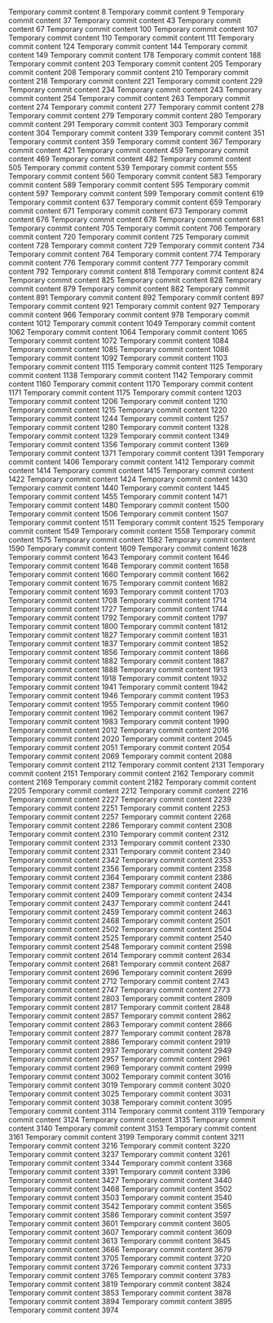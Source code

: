 Temporary commit content 8
Temporary commit content 9
Temporary commit content 37
Temporary commit content 43
Temporary commit content 67
Temporary commit content 100
Temporary commit content 107
Temporary commit content 110
Temporary commit content 111
Temporary commit content 124
Temporary commit content 144
Temporary commit content 149
Temporary commit content 178
Temporary commit content 188
Temporary commit content 203
Temporary commit content 205
Temporary commit content 208
Temporary commit content 210
Temporary commit content 218
Temporary commit content 221
Temporary commit content 229
Temporary commit content 234
Temporary commit content 243
Temporary commit content 254
Temporary commit content 263
Temporary commit content 274
Temporary commit content 277
Temporary commit content 278
Temporary commit content 279
Temporary commit content 280
Temporary commit content 291
Temporary commit content 303
Temporary commit content 304
Temporary commit content 339
Temporary commit content 351
Temporary commit content 359
Temporary commit content 367
Temporary commit content 421
Temporary commit content 459
Temporary commit content 469
Temporary commit content 482
Temporary commit content 505
Temporary commit content 539
Temporary commit content 555
Temporary commit content 560
Temporary commit content 583
Temporary commit content 589
Temporary commit content 595
Temporary commit content 597
Temporary commit content 599
Temporary commit content 619
Temporary commit content 637
Temporary commit content 659
Temporary commit content 671
Temporary commit content 673
Temporary commit content 676
Temporary commit content 678
Temporary commit content 681
Temporary commit content 705
Temporary commit content 706
Temporary commit content 720
Temporary commit content 725
Temporary commit content 728
Temporary commit content 729
Temporary commit content 734
Temporary commit content 764
Temporary commit content 774
Temporary commit content 776
Temporary commit content 777
Temporary commit content 792
Temporary commit content 818
Temporary commit content 824
Temporary commit content 825
Temporary commit content 828
Temporary commit content 879
Temporary commit content 882
Temporary commit content 891
Temporary commit content 892
Temporary commit content 897
Temporary commit content 921
Temporary commit content 927
Temporary commit content 966
Temporary commit content 978
Temporary commit content 1012
Temporary commit content 1049
Temporary commit content 1062
Temporary commit content 1064
Temporary commit content 1065
Temporary commit content 1072
Temporary commit content 1084
Temporary commit content 1085
Temporary commit content 1086
Temporary commit content 1092
Temporary commit content 1103
Temporary commit content 1115
Temporary commit content 1125
Temporary commit content 1138
Temporary commit content 1142
Temporary commit content 1160
Temporary commit content 1170
Temporary commit content 1171
Temporary commit content 1175
Temporary commit content 1203
Temporary commit content 1206
Temporary commit content 1210
Temporary commit content 1215
Temporary commit content 1220
Temporary commit content 1244
Temporary commit content 1257
Temporary commit content 1280
Temporary commit content 1328
Temporary commit content 1329
Temporary commit content 1349
Temporary commit content 1356
Temporary commit content 1369
Temporary commit content 1371
Temporary commit content 1391
Temporary commit content 1406
Temporary commit content 1412
Temporary commit content 1414
Temporary commit content 1415
Temporary commit content 1422
Temporary commit content 1424
Temporary commit content 1430
Temporary commit content 1440
Temporary commit content 1445
Temporary commit content 1455
Temporary commit content 1471
Temporary commit content 1480
Temporary commit content 1500
Temporary commit content 1506
Temporary commit content 1507
Temporary commit content 1511
Temporary commit content 1525
Temporary commit content 1549
Temporary commit content 1558
Temporary commit content 1575
Temporary commit content 1582
Temporary commit content 1590
Temporary commit content 1609
Temporary commit content 1628
Temporary commit content 1643
Temporary commit content 1646
Temporary commit content 1648
Temporary commit content 1658
Temporary commit content 1660
Temporary commit content 1662
Temporary commit content 1675
Temporary commit content 1682
Temporary commit content 1693
Temporary commit content 1703
Temporary commit content 1708
Temporary commit content 1714
Temporary commit content 1727
Temporary commit content 1744
Temporary commit content 1792
Temporary commit content 1797
Temporary commit content 1800
Temporary commit content 1812
Temporary commit content 1827
Temporary commit content 1831
Temporary commit content 1837
Temporary commit content 1852
Temporary commit content 1856
Temporary commit content 1866
Temporary commit content 1882
Temporary commit content 1887
Temporary commit content 1888
Temporary commit content 1913
Temporary commit content 1918
Temporary commit content 1932
Temporary commit content 1941
Temporary commit content 1942
Temporary commit content 1946
Temporary commit content 1953
Temporary commit content 1955
Temporary commit content 1960
Temporary commit content 1962
Temporary commit content 1967
Temporary commit content 1983
Temporary commit content 1990
Temporary commit content 2012
Temporary commit content 2016
Temporary commit content 2020
Temporary commit content 2045
Temporary commit content 2051
Temporary commit content 2054
Temporary commit content 2069
Temporary commit content 2088
Temporary commit content 2112
Temporary commit content 2131
Temporary commit content 2151
Temporary commit content 2162
Temporary commit content 2169
Temporary commit content 2182
Temporary commit content 2205
Temporary commit content 2212
Temporary commit content 2216
Temporary commit content 2227
Temporary commit content 2239
Temporary commit content 2251
Temporary commit content 2253
Temporary commit content 2257
Temporary commit content 2268
Temporary commit content 2286
Temporary commit content 2308
Temporary commit content 2310
Temporary commit content 2312
Temporary commit content 2313
Temporary commit content 2330
Temporary commit content 2331
Temporary commit content 2340
Temporary commit content 2342
Temporary commit content 2353
Temporary commit content 2356
Temporary commit content 2358
Temporary commit content 2364
Temporary commit content 2386
Temporary commit content 2387
Temporary commit content 2408
Temporary commit content 2409
Temporary commit content 2434
Temporary commit content 2437
Temporary commit content 2441
Temporary commit content 2459
Temporary commit content 2463
Temporary commit content 2468
Temporary commit content 2501
Temporary commit content 2502
Temporary commit content 2504
Temporary commit content 2525
Temporary commit content 2540
Temporary commit content 2548
Temporary commit content 2598
Temporary commit content 2614
Temporary commit content 2634
Temporary commit content 2681
Temporary commit content 2687
Temporary commit content 2696
Temporary commit content 2699
Temporary commit content 2712
Temporary commit content 2743
Temporary commit content 2747
Temporary commit content 2773
Temporary commit content 2803
Temporary commit content 2809
Temporary commit content 2817
Temporary commit content 2848
Temporary commit content 2857
Temporary commit content 2862
Temporary commit content 2863
Temporary commit content 2866
Temporary commit content 2877
Temporary commit content 2878
Temporary commit content 2886
Temporary commit content 2919
Temporary commit content 2937
Temporary commit content 2949
Temporary commit content 2957
Temporary commit content 2961
Temporary commit content 2969
Temporary commit content 2999
Temporary commit content 3002
Temporary commit content 3016
Temporary commit content 3019
Temporary commit content 3020
Temporary commit content 3025
Temporary commit content 3031
Temporary commit content 3038
Temporary commit content 3095
Temporary commit content 3114
Temporary commit content 3119
Temporary commit content 3124
Temporary commit content 3135
Temporary commit content 3140
Temporary commit content 3153
Temporary commit content 3161
Temporary commit content 3199
Temporary commit content 3211
Temporary commit content 3216
Temporary commit content 3220
Temporary commit content 3237
Temporary commit content 3261
Temporary commit content 3344
Temporary commit content 3368
Temporary commit content 3391
Temporary commit content 3396
Temporary commit content 3427
Temporary commit content 3440
Temporary commit content 3468
Temporary commit content 3502
Temporary commit content 3503
Temporary commit content 3540
Temporary commit content 3542
Temporary commit content 3565
Temporary commit content 3586
Temporary commit content 3597
Temporary commit content 3601
Temporary commit content 3605
Temporary commit content 3607
Temporary commit content 3609
Temporary commit content 3613
Temporary commit content 3645
Temporary commit content 3666
Temporary commit content 3679
Temporary commit content 3705
Temporary commit content 3720
Temporary commit content 3726
Temporary commit content 3733
Temporary commit content 3765
Temporary commit content 3783
Temporary commit content 3819
Temporary commit content 3824
Temporary commit content 3853
Temporary commit content 3878
Temporary commit content 3894
Temporary commit content 3895
Temporary commit content 3974
